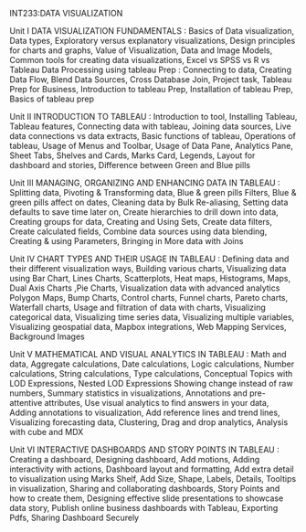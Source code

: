 INT233:DATA VISUALIZATION

Unit I
DATA VISUALIZATION FUNDAMENTALS : Basics of Data visualization, Data types, Exploratory
versus explanatory visualizations, Design principles for charts and graphs, Value of Visualization, Data
and Image Models, Common tools for creating data visualizations, Excel vs SPSS vs R vs Tableau
Data Processing using tableau Prep : Connecting to data, Creating Data Flow, Blend Data
Sources, Cross Database Join, Project task, Tableau Prep for Business, Introduction to tableau Prep,
Installation of tableau Prep, Basics of tableau prep


Unit II
INTRODUCTION TO TABLEAU : Introduction to tool, Installing Tableau, Tableau features,
Connecting data with tableau, Joining data sources, Live data connections vs data extracts, Basic
functions of tableau, Operations of tableau, Usage of Menus and Toolbar, Usage of Data Pane,
Analytics Pane, Sheet Tabs, Shelves and Cards, Marks Card, Legends, Layout for dashboard and
stories, Difference between Green and Blue pills


Unit III
MANAGING, ORGANIZING AND ENHANCING DATA IN TABLEAU : Splitting data, Pivoting &
Transforming data, Blue & green pills Filters, Blue & green pills affect on dates, Cleaning data by Bulk
Re-aliasing, Setting data defaults to save time later on, Create hierarchies to drill down into data,
Creating groups for data, Creating and Using Sets, Create data filters, Create calculated fields,
Combine data sources using data blending, Creating & using Parameters, Bringing in More data with
Joins


Unit IV
CHART TYPES AND THEIR USAGE IN TABLEAU : Defining data and their different visualization
ways, Building various charts, Visualizing data using Bar Chart, Lines Charts, Scatterplots, Heat maps,
Histograms, Maps, Dual Axis Charts ,Pie Charts, Visualization data with advanced analytics Polygon
Maps, Bump Charts, Control charts, Funnel charts, Pareto charts, Waterfall charts, Usage and
filtration of data with charts, Visualizing categorical data, Visualizing time series data, Visualizing
multiple variables, Visualizing geospatial data, Mapbox integrations, Web Mapping Services,
Background Images


Unit V
MATHEMATICAL AND VISUAL ANALYTICS IN TABLEAU : Math and data, Aggregate calculations,
Date calculations, Logic calculations, Number calculations, String calculations, Type calculations,
Conceptual Topics with LOD Expressions, Nested LOD Expressions Showing change instead of raw
numbers, Summary statistics in visualizations, Annotations and pre-attentive attributes, Use visual
analytics to find answers in your data, Adding annotations to visualization, Add reference lines and
trend lines, Visualizing forecasting data, Clustering, Drag and drop analytics, Analysis with cube and
MDX


Unit VI
INTERACTIVE DASHBOARDS AND STORY POINTS IN TABLEAU : Creating a dashboard,
Designing dashboard, Add motions, Adding interactivity with actions, Dashboard layout and
formatting, Add extra detail to visualization using Marks Shelf, Add Size, Shape, Labels, Details,
Tooltips in visualization, Sharing and collaborating dashboards, Story Points and how to create them,
Designing effective slide presentations to showcase data story, Publish online business dashboards
with Tableau, Exporting Pdfs, Sharing Dashboard Securely


